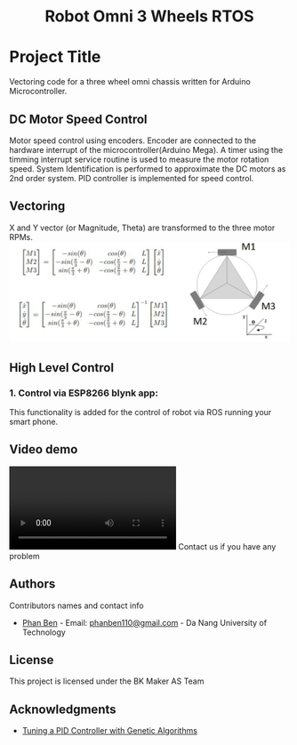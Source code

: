 <h1 align="center">Robot Omni 3 Wheels RTOS</h1>

# Project Title

Vectoring code for a three wheel omni chassis written for Arduino Microcontroller.   

## DC Motor Speed Control
Motor speed control using encoders. Encoder are connected to the hardware interrupt of the microcontroller(Arduino Mega). A timer using the timming interrupt service routine is used to measure the motor rotation speed. System Identification is performed to approximate the DC motors as 2nd order system. PID controller is implemented for speed control.<br/>

## Vectoring
X and Y vector (or Magnitude, Theta) are transformed to the three motor RPMs.
![](Images/omni_transformation_2.jpg)

## High Level Control
### 1. Control via ESP8266 blynk app: 
This functionality is added for the control of robot via ROS running your smart phone.

## Video demo
![](Images/Videochinh.mp4)
Contact us if you have any problem

## Authors

Contributors names and contact info


* [Phan Ben](https://www.facebook.com/benphan110) - Email: phanben110@gmail.com - Da Nang University of Technology


## License

This project is licensed under the BK Maker AS Team

## Acknowledgments

* [Tuning a PID Controller with Genetic Algorithms](https://www.youtube.com/watch?v=S5C_z1nVaSg&t=2s)
